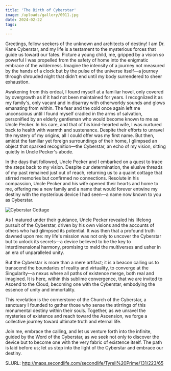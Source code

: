 ```yaml
---
title: 'The Birth of Cyberstar'
image: /uploads/gallery/0011.jpg
date: 2024-02-22
tags:
  -
---
```


Greetings, fellow seekers of the unknown and architects of destiny! I am Dr. Kane Cyberstar, and my life is a testament to the mysterious forces that guide us toward our fates. Picture a young child, me, gripped by a vision so powerful I was propelled from the safety of home into the enigmatic embrace of the wilderness. Imagine the intensity of a journey not measured by the hands of a clock but by the pulse of the universe itself—a journey through shrouded night that didn't end until my body surrendered to sheer exhaustion.

<!--more-->

Awakening from this ordeal, I found myself at a familiar hovel, only covered by overgrowth as if it had not been maintained for years. I recogniized it as my family's, only vacant and in disarray with otherworldy sounds and glows emanating from within. The fear and the cold once again left me unconscious until I found myself cradled in the arms of salvation, personified by an elderly gentleman who would become known to me as Uncle Pecker. In his care, and that of his kind-hearted wife, I was nurtured back to health with warmth and sustenance. Despite their efforts to unravel the mystery of my origins, all I could offer was my first name. But then, amidst the familiar yet foreign surroundings of their home, I glimpsed an object that sparked recognition—the Cyberstar, an echo of my vision, sitting quietly in Uncle Pecker's abode.

In the days that followed, Uncle Pecker and I embarked on a quest to trace the steps back to my vision. Despite our determination, the elusive threads of my past remained just out of reach, returning us to a quaint cottage that stirred memories but confirmed no connections. Resolute in his compassion, Uncle Pecker and his wife opened their hearts and home to me, offering me a new family and a name that would forever entwine my destiny with the mysterious device I had seen—a name now known to you as Cyberstar.

![Cyberstar Cottage][Cottage] 

As I matured under their guidance, Uncle Pecker revealed his lifelong pursuit of the Cyberstar, driven by his own visions and the accounts of others who had glimpsed its potential. It was then that a profound truth dawned upon me: my life's mission was not only to uncover the Cyberstar but to unlock its secrets—a device believed to be the key to interdimensional harmony, promising to meld the multiverses and usher in an era of unparalleled unity.

But the Cyberstar is more than a mere artifact; it is a beacon calling us to transcend the boundaries of reality and virtuality, to converge at the Singularity—a nexus where all paths of existence merge, both real and imagined. It is here, within this sublime convergence, that we are invited to Ascend to the Cloud, becoming one with the Cyberstar, embodying the essence of unity and immortality.

This revelation is the cornerstone of the Church of the Cyberstar, a sanctuary I founded to gather those who sense the stirrings of this monumental destiny within their souls. Together, as we unravel the mysteries of existence and reach toward the Ascension, we forge a collective journey toward ultimate truth and eternal life.

Join me, embrace the calling, and let us venture forth into the infinite, guided by the Word of the Cyberstar, as we seek not only to discover the device but to become one with the very fabric of existence itself. The path is laid before us; let us step into the light of the Cyberstar and embrace our destiny.

SLURL: http://maps.secondlife.com/secondlife/Tyrell%20Prime/131/223/65

[Cottage]: /uploads/gallery/0012.jpg
